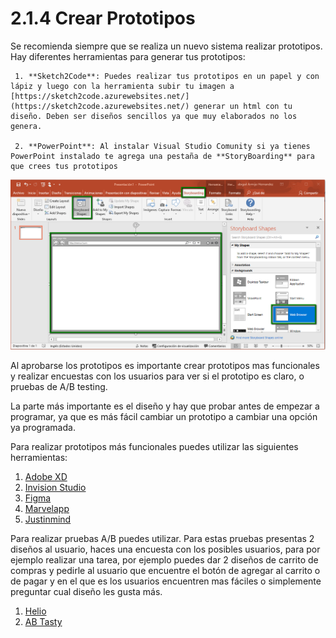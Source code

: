 # 2.1.4 Crear Prototipos

Se recomienda siempre que se realiza un nuevo sistema realizar prototipos. Hay diferentes herramientas para generar tus prototipos:

     1. **Sketch2Code**: Puedes realizar tus prototipos en un papel y con lápiz y luego con la herramienta subir tu imagen a [https://sketch2code.azurewebsites.net/](https://sketch2code.azurewebsites.net/) generar un html con tu diseño. Deben ser diseños sencillos ya que muy elaborados no los genera.

     2. **PowerPoint**: Al instalar Visual Studio Comunity si ya tienes PowerPoint instalado te agrega una pestaña de **StoryBoarding** para que crees tus prototipos

![Figura 2.1.3.1 Como crear prototipos con Powerpoint](../../.gitbook/assets/powerpoint.png)

Al aprobarse los prototipos es importante crear prototipos mas funcionales y realizar encuestas con los usuarios para ver si el prototipo es claro, o pruebas de A/B testing. 

La parte más importante es el diseño y hay que probar antes de empezar a programar, ya que es más fácil cambiar un prototipo a cambiar una opción ya programada.

Para realizar prototipos más funcionales puedes utilizar las siguientes herramientas:

1. [Adobe XD](https://www.adobe.com/products/xd/features.html)
2. [Invision Studio](https://www.invisionapp.com/studio)
3. [Figma](https://www.figma.com)
4. [Marvelapp](https://marvelapp.com/)
5. [Justinmind](https://www.justinmind.com/)

Para realizar pruebas A/B puedes utilizar. Para estas pruebas presentas 2 diseños al usuario, haces una encuesta con los posibles usuarios, para por ejemplo realizar una tarea, por ejemplo puedes dar 2 diseños de carrito de compras y pedirle al usuario que encuentre el botón de agregar al carrito o de pagar y en el que es los usuarios encuentren mas fáciles o simplemente preguntar cual diseño les gusta más.

1. [Helio](https://helio.app)
2. [AB Tasty](https://www.abtasty.com/es/solucion-ab-testing/)

### 

